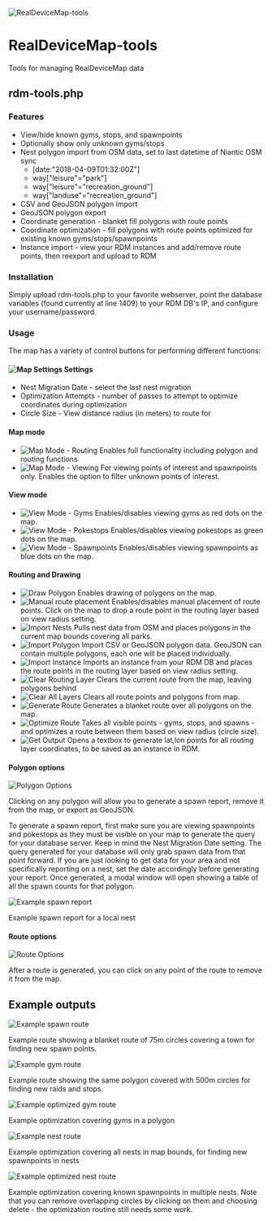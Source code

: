 ![RealDeviceMap-tools](assets/map-header.png)
# RealDeviceMap-tools
Tools for managing RealDeviceMap data

## rdm-tools.php
### Features
* View/hide known gyms, stops, and spawnpoints
* Optionally show only unknown gyms/stops
* Nest polygon import from OSM data, set to last datetime of Niantic OSM sync
  * [date:"2018-04-09T01:32:00Z"]
  * way["leisure"="park"]
  * way["leisure"="recreation_ground"]
  * way["landuse"="recreation_ground"]
* CSV and GeoJSON polygon import
* GeoJSON polygon export
* Coordinate generation - blanket fill polygons with route points
* Coordinate optimization - fill polygons with route points optimized for existing known gyms/stops/spawnpoints
* Instance import - view your RDM instances and add/remove route points, then reexport and upload to RDM

### Installation
Simply upload rdm-tools.php to your favorite webserver, point the database variables (found currently at line 1409) to your RDM DB's IP, and configure your username/password.

### Usage
The map has a variety of control buttons for performing different functions: 

#### ![Map Settings](assets/map-settings.png) Settings
* Nest Migration Date - select the last nest migration
* Optimization Attempts - number of passes to attempt to optimize coordinates during optimization
* Circle Size - View distance radius (in meters) to route for

#### Map mode
* ![Map Mode - Routing](assets/map-routing.png) Enables full functionality including polygon and routing functions
* ![Map Mode - Viewing](assets/map-viewing.png) For viewing points of interest and spawnpoints only. Enables the option to filter unknown points of interest.

#### View mode
* ![View Mode - Gyms](assets/map-view-gyms.png) Enables/disables viewing gyms as red dots on the map.
* ![View Mode - Pokestops](assets/map-view-stops.png) Enables/disables viewing pokestops as green dots on the map.
* ![View Mode - Spawnpoints](assets/map-view-spawns.png) Enables/disables viewing spawnpoints as blue dots on the map.

#### Routing and Drawing
* ![Draw Polygon](assets/map-draw-polygon.png) Enables drawing of polygons on the map.
* ![Manual route placement](assets/map-place-circle.png) Enables/disables manual placement of route points. Click on the map to drop a route point in the routing layer based on view radius setting.
* ![Import Nests](assets/map-import-nests.png) Pulls nest data from OSM and places polygons in the current map bounds covering all parks.
* ![Import Polygon](assets/map-import-polygon.png) Import CSV or GeoJSON polygon data. GeoJSON can contain multiple polygons, each one will be placed individually.
* ![Import Instance](assets/map-import-instance.png) Imports an instance from your RDM DB and places the route points in the routing layer based on view radius setting.
* ![Clear Routing Layer](assets/map-clear-routing-layer.png) Clears the current route from the map, leaving polygons behind
* ![Clear All Layers](assets/map-clear-all-layers.png) Clears all route points and polygons from map.
* ![Generate Route](assets/map-generate-route.png) Generates a blanket route over all polygons on the map.
* ![Optimize Route](assets/map-optimize-route.png) Takes all visible points - gyms, stops, and spawns - and optimizes a route between them based on view radius (circle size).
* ![Get Output](assets/map-get-output.png) Opens a textbox to generate lat,lon points for all routing layer coordinates, to be saved as an instance in RDM.

#### Polygon options
![Polygon Options](assets/polygon-options.png)

Clicking on any polygon will allow you to generate a spawn report, remove it from the map, or export as GeoJSON.

To generate a spawn report, first make sure you are viewing spawnpoints and pokestops as they must be visible on your map to generate the query for your database server. Keep in mind the Nest Migration Date setting. The query generated for your database will only grab spawn data from that point forward. If you are just looking to get data for your area and not specifically reporting on a nest, set the date accordingly before generating your report. Once generated, a modal window will open showing a table of all the spawn counts for that polygon.

![Example spawn report](assets/example-spawn-report.png)

Example spawn report for a local nest


#### Route options
![Route Options](assets/route-point-options.png)

After a route is generated, you can click on any point of the route to remove it from the map.

## Example outputs
![Example spawn route](assets/example-blanket-route-spawn.png)

Example route showing a blanket route of 75m circles covering a town for finding new spawn points.

![Example gym route](assets/example-blanket-route-gym.png)

Example route showing the same polygon covered with 500m circles for finding new raids and stops.

![Example optimized gym route](assets/example-optimized-route-gyms.png)

Example optimization covering gyms in a polygon

![Example nest route](assets/example-blanket-route-nest.png)

Example optimization covering all nests in map bounds, for finding new spawnpoints in nests

![Example optimized nest route](assets/example-optimized-route-nests.png)

Example optimization covering known spawnpoints in multiple nests. Note that you can remove overlapping circles by clicking on them and choosing delete - the optimization routine still needs some work.
